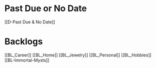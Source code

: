 # Past Due or No Date
[[D-Past Due & No Date]]

# Backlogs
[[BL_Career]]
[[BL_Home]]
[[BL_Jewelry]]
[[BL_Personal]]
[[BL_Hobbies]]
[[BL-Immortal-Mysts]]
